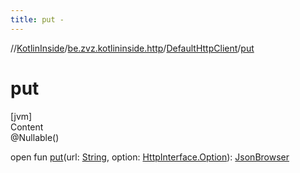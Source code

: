 ```yaml
---
title: put -
---
```

//[KotlinInside](../../index.md)/[be.zvz.kotlininside.http](../index.md)/[DefaultHttpClient](index.md)/[put](put.md)



# put  
[jvm]  
Content  
@Nullable()  
  
open fun [put](put.md)(url: [String](https://docs.oracle.com/javase/7/docs/api/java/lang/String.html), option: [HttpInterface.Option](../-http-interface/-option/index.md)): [JsonBrowser](../../be.zvz.kotlininside.json/-json-browser/index.md)  



